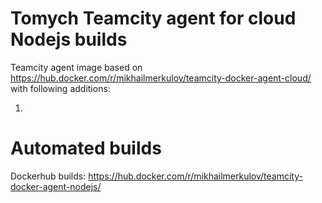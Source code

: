 # Tomych Teamcity agent for cloud Nodejs builds

Teamcity agent image based on https://hub.docker.com/r/mikhailmerkulov/teamcity-docker-agent-cloud/ with following additions:

1. 

# Automated builds

Dockerhub builds: https://hub.docker.com/r/mikhailmerkulov/teamcity-docker-agent-nodejs/
